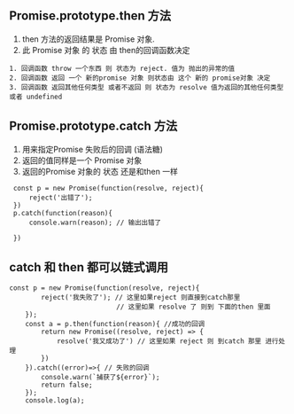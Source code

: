 ## Promise.prototype.then 方法
1. then 方法的返回结果是 Promise 对象.
2. 此 Promise 对象 的 状态 由 then的回调函数决定

```
1. 回调函数 throw 一个东西 则 状态为 reject. 值为 抛出的异常的值
2. 回调函数 返回 一个 新的promise 对象 则状态由 这个 新的 promise对象 决定
3. 回调函数 返回其他任何类型 或者不返回 则 状态为 resolve 值为返回的其他任何类型 或者 undefined
```
## Promise.prototype.catch 方法
1. 用来指定Promise 失败后的回调 (语法糖)
2. 返回的值同样是一个 Promise 对象
3. 返回的Promise 对象的 状态 还是和then 一样
```
 const p = new Promise(function(resolve, reject){
     reject('出错了');
 })
 p.catch(function(reason){
     console.warn(reason); // 输出出错了
    
 })
```
## catch 和 then 都可以链式调用

```
const p = new Promise(function(resolve, reject){
        reject('我失败了'); // 这里如果reject 则直接到catch那里
                           // 这里如果 resolve 了 则到 下面的then 里面
    });
    const a = p.then(function(reason){ //成功的回调
        return new Promise((resolve, reject) => {
            resolve('我又成功了') // 这里如果 reject 则 到catch 那里 进行处理
        })
    }).catch((error)=>{ // 失败的回调
        console.warn(`捕获了${error}`);
        return false;
    });
    console.log(a);
```

